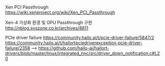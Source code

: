 
Xen PCI Passthrough  
https://wiki.xenproject.org/wiki/Xen_PCI_Passthrough

Xen-4 가상화 환경 및 GPU Passthrough 구현
http://nblog.syszone.co.kr/archives/8811

PCIe driver failure
https://community.hailo.ai/t/pcie-driver-failure/5847/2
https://community.hailo.ai/t/hailortpciedriverexception-pcie-driver-failure/2358
--> https://github.com/hailo-ai/hailort-drivers/blob/master/linux/integrated_nnc/src/driver_down_notification.c#L20






